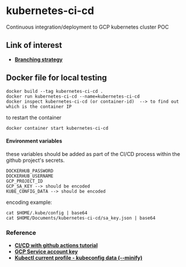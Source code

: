 # kubernetes-ci-cd
Continuous integration/deployment to GCP kubernetes cluster POC
## Link of interest
* [**Branching strategy**](https://jeffkreeftmeijer.com/git-flow/)
## Docker file for local testing
```
docker build --tag kubernetes-ci-cd .
docker run kubernetes-ci-cd --name=kubernetes-ci-cd
docker inspect kubernetes-ci-cd (or container-id)  --> to find out which is the container IP
```
to restart the container
```
docker container start kubernetes-ci-cd
```
#### Environment variables
these variables should be added as part of the CI/CD process within the github project's secrets.
```
DOCKERHUB_PASSWORD
DOCKERHUB_USERNAME
GCP_PROJECT_ID
GCP_SA_KEY --> should be encoded
KUBE_CONFIG_DATA --> should be encoded
```
encoding example:
```
cat $HOME/.kube/config | base64
cat $HOME/Documents/kubernetes-ci-cd/sa_key.json | base64
```

### Reference
* [**CI/CD with github actions tutorial**](https://www.youtube.com/watch?v=MNBf-ylhtK0&t=595s)
* [**GCP Service account key**](https://cloud.google.com/iam/docs/creating-managing-service-account-keys#iam-service-account-keys-list-gcloud)
* [**Kubectl current profile - kubeconfig data (--minify)**](https://kubernetes.io/docs/tasks/access-application-cluster/configure-access-multiple-clusters/)
